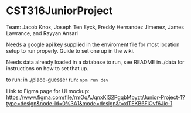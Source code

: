 # CST316JuniorProject

Team: Jacob Knox, Joseph Ten Eyck, Freddy Hernandez Jimenez, James Lawrance, and Rayyan Ansari

Needs a google api key supplied in the enviroment file for most location setup to run properly.
Guide to set one up in the wiki.

Needs data already loaded in a database to run, see README in ./data for instructions on how to set that up.

to run:
in ./place-guesser run:
`npm run dev`

Link to Figma page for UI mockup:
https://www.figma.com/file/rmOqAJqnxKIS2PgqbMbyzt/Junior-Project-1?type=design&node-id=0%3A1&mode=design&t=xITEKB6FlOvf6Jic-1
